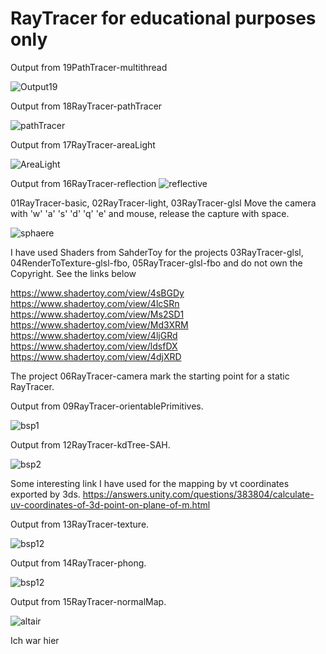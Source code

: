 
# RayTracer for educational purposes only
Output from 19PathTracer-multithread

![Output19](https://user-images.githubusercontent.com/30089026/79400502-b1968b80-7f86-11ea-8bcb-010071ae74df.jpg)

Output from 18RayTracer-pathTracer

![pathTracer](https://user-images.githubusercontent.com/30089026/71934091-fa7abf00-31a3-11ea-83c0-3e8f38d9f3a8.jpg)

Output from 17RayTracer-areaLight

![AreaLight](https://user-images.githubusercontent.com/30089026/71556624-54101a80-2a3b-11ea-9009-77e923b7548a.jpg)

Output from 16RayTracer-reflection
![reflective](https://user-images.githubusercontent.com/30089026/55880893-ecaaf580-5ba1-11e9-813d-d63b8d535a07.png)


01RayTracer-basic, 02RayTracer-light, 03RayTracer-glsl
Move the camera with 'w' 'a' 's' 'd' 'q' 'e' and mouse, release the capture with space.

![sphaere](https://user-images.githubusercontent.com/30089026/31581374-56bc09f2-b16a-11e7-9449-a5f8b6a2fd48.jpg)

I have used Shaders from SahderToy for the projects 03RayTracer-glsl, 04RenderToTexture-glsl-fbo, 05RayTracer-glsl-fbo
and do not own the Copyright. See the links below

https://www.shadertoy.com/view/4sBGDy
https://www.shadertoy.com/view/4lcSRn
https://www.shadertoy.com/view/Ms2SD1
https://www.shadertoy.com/view/Md3XRM
https://www.shadertoy.com/view/4ljGRd
https://www.shadertoy.com/view/ldsfDX
https://www.shadertoy.com/view/4djXRD

The project 06RayTracer-camera mark the starting point for a static RayTracer.

Output from 09RayTracer-orientablePrimitives.

![bsp1](https://user-images.githubusercontent.com/30089026/34413435-d91096b2-ebe3-11e7-88f9-c476e2421ca9.jpg)

Output from 12RayTracer-kdTree-SAH.

![bsp2](https://user-images.githubusercontent.com/30089026/36678161-55425b66-1b10-11e8-8ec3-5ac000167036.jpg)

Some interesting link I have used for the mapping by vt coordinates exported by 3ds.
https://answers.unity.com/questions/383804/calculate-uv-coordinates-of-3d-point-on-plane-of-m.html

Output from 13RayTracer-texture.

![bsp12](https://user-images.githubusercontent.com/30089026/37238017-449a9060-241d-11e8-94a0-8e87fb9c2617.jpg)

Output from 14RayTracer-phong.

![bsp12](https://user-images.githubusercontent.com/30089026/44676184-d09f7d00-aa32-11e8-9299-ec693f2c609b.jpg)

Output from 15RayTracer-normalMap.

![altair](https://user-images.githubusercontent.com/30089026/45578328-1062c300-b881-11e8-8aa6-d51df21199af.jpg)

Ich war hier
